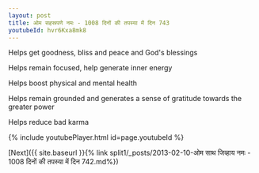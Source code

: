 ```yaml
---
layout: post
title: ओम सहस्रपणे नमः - 1008 दिनों की तपस्या में दिन 743
youtubeId: hvr6Kxa8mk8
---
```

 
 
Helps get goodness, bliss and peace and God's blessings
 
Helps remain focused, help generate inner energy 
 
Helps boost physical and mental health 
 
Helps remain grounded and generates a sense of gratitude towards the greater power 
 
Helps reduce bad karma
 
 
 
 


{% include youtubePlayer.html id=page.youtubeId %}
 
[Next]({{ site.baseurl }}{% link  split1/_posts/2013-02-10-ओम साथ जिव्हाय नमः - 1008 दिनों की तपस्या में दिन 742.md%})
 

